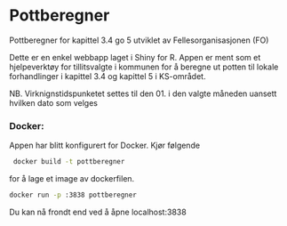 # Pottberegner
Pottberegner for kapittel 3.4 go 5 utviklet av Fellesorganisasjonen (FO)

Dette er en enkel webbapp laget i Shiny for R. Appen er ment som et hjelpeverktøy for tillitsvalgte i kommunen for å beregne ut potten til lokale forhandlinger i kapittel 3.4 og kapittel 5 i KS-området. 

NB. Virknignstidspunketet settes til den 01. i den valgte måneden uansett hvilken dato som velges

### Docker: 
Appen har blitt konfigurert for Docker. Kjør følgende
```bash
 docker build -t pottberegner
```
for å lage et image av dockerfilen. 

```bash
docker run -p :3838 pottberegner
```
Du kan nå frondt end ved å åpne localhost:3838 
